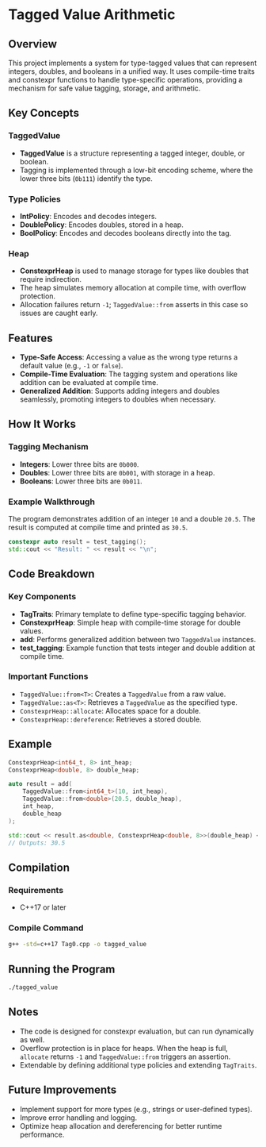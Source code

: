# Tagged Value Arithmetic

## Overview
This project implements a system for type-tagged values that can represent integers, doubles, and booleans in a unified way. It uses compile-time traits and constexpr functions to handle type-specific operations, providing a mechanism for safe value tagging, storage, and arithmetic.

## Key Concepts
### TaggedValue
- **TaggedValue** is a structure representing a tagged integer, double, or boolean.
- Tagging is implemented through a low-bit encoding scheme, where the lower three bits (`0b111`) identify the type.

### Type Policies
- **IntPolicy**: Encodes and decodes integers.
- **DoublePolicy**: Encodes doubles, stored in a heap.
- **BoolPolicy**: Encodes and decodes booleans directly into the tag.

### Heap
- **ConstexprHeap** is used to manage storage for types like doubles that require indirection.
- The heap simulates memory allocation at compile time, with overflow protection.
- Allocation failures return `-1`; `TaggedValue::from` asserts in this case so issues are caught early.

## Features
- **Type-Safe Access**: Accessing a value as the wrong type returns a default value (e.g., `-1` or `false`).
- **Compile-Time Evaluation**: The tagging system and operations like addition can be evaluated at compile time.
- **Generalized Addition**: Supports adding integers and doubles seamlessly, promoting integers to doubles when necessary.

## How It Works
### Tagging Mechanism
- **Integers**: Lower three bits are `0b000`.
- **Doubles**: Lower three bits are `0b001`, with storage in a heap.
- **Booleans**: Lower three bits are `0b011`.

### Example Walkthrough
The program demonstrates addition of an integer `10` and a double `20.5`.
The result is computed at compile time and printed as `30.5`.

```cpp
constexpr auto result = test_tagging();
std::cout << "Result: " << result << "\n";
```

## Code Breakdown
### Key Components
- **TagTraits**: Primary template to define type-specific tagging behavior.
- **ConstexprHeap**: Simple heap with compile-time storage for double values.
- **add**: Performs generalized addition between two `TaggedValue` instances.
- **test_tagging**: Example function that tests integer and double addition at compile time.

### Important Functions
- `TaggedValue::from<T>`: Creates a `TaggedValue` from a raw value.
- `TaggedValue::as<T>`: Retrieves a `TaggedValue` as the specified type.
- `ConstexprHeap::allocate`: Allocates space for a double.
- `ConstexprHeap::dereference`: Retrieves a stored double.

## Example
```cpp
ConstexprHeap<int64_t, 8> int_heap;
ConstexprHeap<double, 8> double_heap;

auto result = add(
    TaggedValue::from<int64_t>(10, int_heap),
    TaggedValue::from<double>(20.5, double_heap),
    int_heap,
    double_heap
);

std::cout << result.as<double, ConstexprHeap<double, 8>>(double_heap) << "\n";
// Outputs: 30.5
```

## Compilation
### Requirements
- C++17 or later

### Compile Command
```bash
g++ -std=c++17 Tag0.cpp -o tagged_value
```

## Running the Program
```bash
./tagged_value
```

## Notes
- The code is designed for constexpr evaluation, but can run dynamically as well.
- Overflow protection is in place for heaps. When the heap is full, `allocate` returns `-1` and `TaggedValue::from` triggers an assertion.
- Extendable by defining additional type policies and extending `TagTraits`.

## Future Improvements
- Implement support for more types (e.g., strings or user-defined types).
- Improve error handling and logging.
- Optimize heap allocation and dereferencing for better runtime performance.

